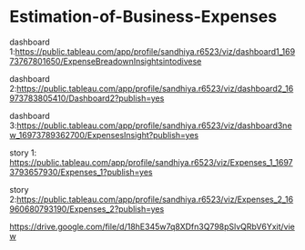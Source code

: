 # Estimation-of-Business-Expenses

dashboard 1:https://public.tableau.com/app/profile/sandhiya.r6523/viz/dashboard1_16973767801650/ExpenseBreadownInsightsintodivese

dashboard 2:https://public.tableau.com/app/profile/sandhiya.r6523/viz/dashboard2_16973783805410/Dashboard2?publish=yes

dashboard 3:https://public.tableau.com/app/profile/sandhiya.r6523/viz/dashboard3new_16973789362700/ExpensesInsight?publish=yes

story 1: https://public.tableau.com/app/profile/sandhiya.r6523/viz/Expenses_1_16973793657930/Expenses_1?publish=yes

story 2:https://public.tableau.com/app/profile/sandhiya.r6523/viz/Expenses_2_16960680793190/Expenses_2?publish=yes

https://drive.google.com/file/d/18hE345w7q8XDfn3Q798pSlvQRbV6Yxit/view

